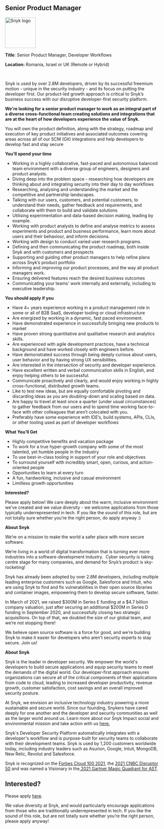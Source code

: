Senior Product Manager
---

<img src="https://res.cloudinary.com/snyk/image/upload/v1537345894/press-kit/brand/logo-black.png" width="100" alt="Snyk logo" />

<p class="p1"><strong>Title</strong>: Senior Product Manager, Developer Workflows</p>
<p class="p1"><strong>Location:</strong> Romania, Israel or UK (Remote or Hybrid)</p>
<p class="p2">&nbsp;</p>
<p class="p1">Snyk is used by over 2.8M developers, driven by its successful freemium motion - unique in the security industry - and its focus on putting the developer first. Our product-led growth approach is critical to Snyk’s business success with our disruptive developer-first security platform.</p>
<p class="p1"><strong>We're looking for a senior product manager to work as an integral part of a diverse cross-functional team creating solutions and integrations that are at the heart of how developers experience the value of Snyk.</strong></p>
<p class="p1">You will own the product definition, along with the strategy, roadmap and execution of key product initiatives and associated outcomes covering areas across all of our SCM (Git) integrations and help developers to develop fast and stay secure</p>
<p class="p1"><strong>You’ll spend your time</strong></p>
<ul class="ul1">
<li class="li1">Working in a highly collaborative, fast-paced and autonomous balanced team environment with a diverse group of engineers, designers and product analysts.</li>
<li class="li1">Diving deep into the problem space - researching how developers are thinking about and integrating security into their day to day workflows</li>
<li class="li1">Researching, analysing and understanding the market and the competitive and partnership landscapes.</li>
<li class="li1">Talking with our users, customers, and potential customers, to understand their needs, gather feedback and requirements, and collaborate with them to build and validate solutions</li>
<li class="li1">Utilising experimentation and data-based decision making, leading by example.</li>
<li class="li1">Working with product analysts to define and analyse metrics to assess experiments and product and business performance, learn more about users and their behaviour, and inform decisions.</li>
<li class="li1">Working with design to conduct varied user research programs.</li>
<li class="li1">Defining and then communicating the product roadmap, both inside Snyk and with customers and prospects</li>
<li class="li1">Supporting and guiding other product managers to help refine plans across Snyk’s product portfolio</li>
<li class="li1">Informing and improving our product processes, and the way all product managers work.</li>
<li class="li1">Ensuring delivered features reach the desired business outcomes</li>
<li class="li1">Communicating your teams' work internally and externally, including to executive leadership.</li>
</ul>
<p class="p1"><strong>You should apply if you</strong></p>
<ul class="ul1">
<li class="li1">Have 4+ years experience working in a product management role in some or all of B2B SaaS, developer tooling or cloud infrastructure</li>
<li class="li1">Are energized by working in a dynamic, fast paced environment.</li>
<li class="li1">Have demonstrated experience in successfully bringing new products to market</li>
<li class="li1">Have proven strong quantitative and qualitative research and analytics skills.</li>
<li class="li1">Are experienced with agile development practices, have a technical background and have worked closely with engineers before.</li>
<li class="li1">Have demonstrated success through being deeply curious about users, user behavior and by having strong UX sensibilities.</li>
<li class="li1">Are interested in the intersection of security and developer experience.</li>
<li class="li1">Have excellent written and verbal communication skills in English, and enjoy helping others to be successful.</li>
<li class="li1">Communicate proactively and clearly, and would enjoy working in highly cross-functional, distributed growth teams.</li>
<li class="li1">Like to test new ideas, but are equally comfortable pivoting and discarding ideas as you are doubling-down and scaling based on data.</li>
<li class="li1">Are happy to travel at least once a quarter (under usual circumstances) to gather feedback from our users and to spend time working face-to-face with other colleagues that aren’t colocated with you.</li>
<li class="li1">Preferably have some experience with IDE’s, build systems, APIs, CLIs, or other tooling used as part of developer workflows</li>
</ul>
<p class="p1"><strong>What You’ll Get</strong></p>
<ul class="ul1">
<li class="li1">Highly competitive benefits and vacation package</li>
<li class="li1">To work for a true hyper-growth company with some of the most talented, yet humble people in the industry</li>
<li class="li1">To use best-in-class tooling in support of your role and objectives</li>
<li class="li1">To surround yourself with incredibly smart, open, curious, and action-oriented people</li>
<li class="li1">Opportunities to learn at every turn</li>
<li class="li1">A fun, hardworking, inclusive and casual environment</li>
<li class="li1">Limitless growth opportunities</li>
</ul>
<p class="p1"><strong>Interested?</strong></p>
<p class="p1">Please apply below! We care deeply about the warm, inclusive environment we’ve created and we value diversity - we welcome applications from those typically underrepresented in tech. If you like the sound of this role, but are not totally sure whether you’re the right person, do apply anyway :)</p>
<p class="p1"><strong>About Snyk</strong></p>
<p class="p1">We’re on a mission to make the world a safer place with more secure software.</p>
<p class="p1">We’re living in a world of digital transformation that is turning ever more industries into a software-development industry.&nbsp; Cyber security is taking centre stage for many companies, and demand for Snyk’s product is sky-rocketing!&nbsp;&nbsp;</p>
<p class="p1">Snyk has already been adopted by over 2.8M developers, including multiple leading enterprise customers such as Google, Salesforce and Intuit, who are using Snyk to find and fix vulnerabilities in their open source libraries and container images, empowering them to develop secure software, faster.</p>
<p class="p1">In March of 2021, we raised $300M in Series E funding at a $4.7 billion company valuation, just after securing an additional $200M in Series D funding in September 2020, and successfully closing two strategic acquisitions. On top of that, we doubled the size of our global team, and we’re not stopping there!&nbsp;&nbsp;</p>
<p class="p1">We believe open source software is a force for good, and we’re building Snyk to make it easier for developers who aren’t security experts to stay secure.&nbsp;Join us!</p><div class="content-conclusion"><p><strong>About Snyk</strong></p>
<p><span style="font-weight: 400;">Snyk is the leader in developer security. We empower the world's developers to build secure applications and equip security teams to meet the demands of the digital world. Our developer-first approach ensures organizations can secure all of the critical components of their applications from code to cloud, leading to increased developer productivity, revenue growth, customer satisfaction, cost savings and an overall improved security posture.&nbsp;</span></p>
<p><span style="font-weight: 400;">At Snyk, we envision an inclusive technology industry powering a more sustainable and secure world.</span> <span style="font-weight: 400;">Since our founding, Snykers have cared deeply for one another and the developer and security communities as well as the larger world around us. Learn more about our Snyk Impact social and environmental mission and take action with us </span><a href="https://snyk.io/about/snyk-impact/"><span style="font-weight: 400;">here.</span></a></p>
<p><span style="font-weight: 400;">Snyk's Developer Security Platform automatically integrates with a developer's workflow and is purpose-built for security teams to collaborate with their development teams. Snyk is used by 1,200 customers worldwide today, including industry leaders such as Asurion, Google, Intuit, MongoDB, New Relic, Revolut and Salesforce.</span></p>
<p><span style="font-weight: 400;">Snyk is recognized on the </span><a href="https://www.forbes.com/cloud100/#6f24b5ba5f94"><span style="font-weight: 400;">Forbes Cloud 100 2021</span></a><span style="font-weight: 400;">, the </span><a href="https://www.cnbc.com/2021/05/25/these-are-the-2021-cnbc-disruptor-50-companies.html"><span style="font-weight: 400;">2021 CNBC Disruptor 50</span></a><span style="font-weight: 400;"> and was named a Visionary in the</span><a href="https://snyk.io/blog/snyk-visionary-2021-gartner-magic-quadrant-for-ast/"><span style="font-weight: 400;"> 2021 Gartner Magic Quadrant for AST</span></a><span style="font-weight: 400;">.</span></p></div>

Interested?
---

Please apply [here](https://boards.greenhouse.io/snyk/jobs/6256039002#app).

We value diversity at Snyk, and would particularly encourage applications from those who are traditionally underrepresented in tech.
If you like the sound of this role, but are not totally sure whether you’re the right person, please apply anyway!
